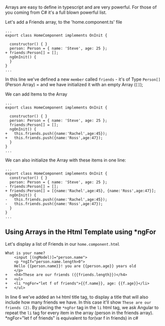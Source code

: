 Arrays are easy to define in typescript and are very powerful. For those of you coming from C# it's a full blown powerful list.

Let's add a Friends array, to the 'home.component.ts' file
```csdiff
...
export class HomeComponent implements OnInit {

  constructor() { }
  person: Person = { name: 'Steve', age: 25 };
+ friends:Person[] = [];
  ngOnInit() {
  }
}
...
```
In this line we've defined a new `member` called `friends` - it's of Type `Person[]` (Person Array) = and we have initialized it with an empty Array (`[]`);

We can add Items to the Array

```csdiff
...
export class HomeComponent implements OnInit {

  constructor() { }
  person: Person = { name: 'Steve', age: 25 };
  friends:Person[] = [];
  ngOnInit() {
+   this.friends.push({name:'Rachel',age:45});
+   this.friends.push({name:'Ross',age:47});
  }
}
...
```
We can also initialize the Array with these items in one line:

```csdiff
...
export class HomeComponent implements OnInit {
  constructor() { }
  person: Person = { name: 'Steve', age: 25 };
- friends:Person[] = [];
+ friends:Person[] = [{name:'Rachel',age:45}, {name:'Ross',age:47}];
  ngOnInit() {
-   this.friends.push({name:'Rachel',age:45});
-   this.friends.push({name:'Ross',age:47});
  }
}
...
```

## Using Arrays in the Html Template using *ngFor
Let's display a list of Friends in our `home.component.html`

```csdiff
What is your name?
    <input [(ngModel)]="person.name">
    <p *ngIf="person.name.length>0">
    Hello {{person.name}}! you are {{person.age}} years old
    </p>
+   <h4>These are our friends ({{friends.length}})</h4>
+   <ul>
+   <li *ngFor="let f of friends">{{f.name}}, age: {{f.age}}</li>
+   </ul>
```
In line 6 we've added an `h4` html title tag, to display a title that will also include how many friends we have. In this case it'll show `These are our friends (2)`.
By placing the `*ngFor` tag in the `li` html tag, we ask Angular to repeat the `li` tag for every item in the array (person in the friends array).
*ngFor="let f of friends" is equivalent to for(var f in friends) in c#
